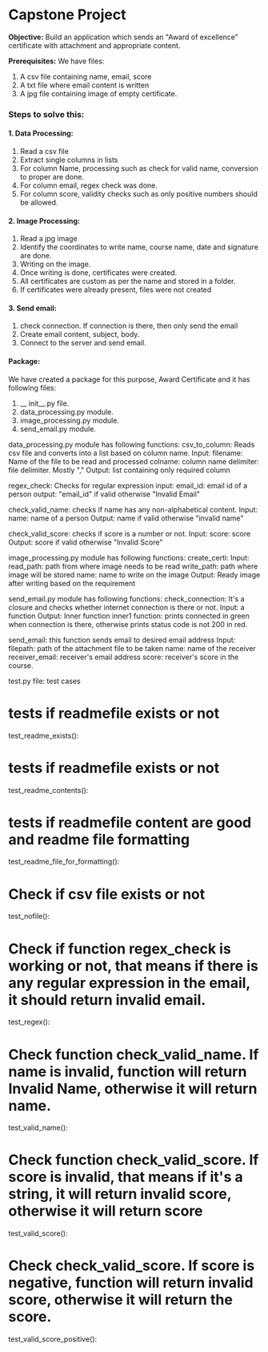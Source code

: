 # Capstone Project 

**Objective:** Build an application which sends an "Award of excellence" certificate with attachment and appropriate content. 

**Prerequisites:** We have files:
1. A csv file containing name, email, score
2. A txt file where email content is written
3. A jpg file containing image of empty certificate.

### Steps to solve this:
#### 1. Data Processing:
1. Read a csv file
2. Extract single columns in lists
3. For column Name, processing such as check for valid name, conversion to proper are done.
4. For column email, regex check was done.
5. For column score, validity checks such as only positive numbers should be allowed.

#### 2. Image Processing:
1. Read a jpg image
2. Identify the coordinates to write name, course name, date and signature are done.
3. Writing on the image.
4. Once writing is done, certificates were created.
5. All certificates are custom as per the name and stored in a folder.
6. If certificates were already present, files were not created

#### 3. Send email:
1. check connection. If connection is there, then only send the email
2. Create email content, subject, body. 
3. Connect to the server and send email.

#### Package:
We have created a package for this purpose, Award Certificate and it has following files:
1. __ init__.py file.
2. data_processing.py module.
3. image_processing.py module.
4. send_email.py module.

data_processing.py module has following functions:
csv_to_column: Reads csv file and converts into a list based on column name.
 Input: 
        filename: Name of the file to be read and processed 
        colname: column name
        delimiter: file delimiter. Mostly ","
    Output: 
        list containing only required column


regex_check: Checks for regular expression
    input: 
        email_id: email id of a person
    output:
        "email_id" if valid otherwise "Invalid Email"


check_valid_name: checks if name has any non-alphabetical content.
    Input: 
        name: name of a person
    Output:
        name if valid otherwise "invalid name"

check_valid_score: checks if score is a number or not.
    Input: 
        score: score
    Output:
        score if valid otherwise "Invalid Score"


image_processing.py module has following functions:
create_certi: 
    Input:
        read_path: path from where image needs to be read
        write_path: path where image will be stored
        name: name to write on the image
    Output: 
        Ready image after writing based on the requirement

send_email.py module has following functions:
check_connection: It's a closure and checks whether internet connection is there or not.
    Input:
        a function
    Output:
        Inner function
inner1 function: prints connected in green when connection is there, otherwise prints status code is not 200 in red.

send_email: this function sends email to desired email address
    Input:
        filepath: path of the attachment file to be taken
        name: name of the receiver
        receiver_email: receiver's email address
        score: receiver's score in the course.

test.py file: test cases

# tests if readmefile exists or not
test_readme_exists():

# tests if readmefile exists or not
test_readme_contents():

# tests if readmefile content are good and readme file formatting
test_readme_file_for_formatting():

# Check if csv file exists or not
test_nofile():

# Check if function regex_check is working or not, that means if there is any regular expression in the email, it should return invalid email.
test_regex():

# Check function check_valid_name. If name is invalid, function will return Invalid Name, otherwise it will return name.
test_valid_name():

# Check function check_valid_score. If score is invalid, that means if it's a string, it will return invalid score, otherwise it will return score
test_valid_score():

# Check check_valid_score. If score is negative, function will return invalid score, otherwise it will return the score.
test_valid_score_positive():
